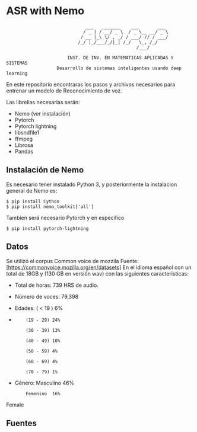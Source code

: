 # ASR with Nemo
                                  ___   _______    ___       ___ 
                                 / _ | / __/ _ \  / _ \__ __/ _ \
                                / __ |_\ \/ , _/ / ___/ // / ___/
                               /_/ |_/___/_/|_| /_/   \_, /_/    
                                                     /___/                                                    
        
                           INST. DE INV. EN MATEMATICAS APLICADAS Y SISTEMAS
                       Desarrollo de sistemas inteligentes usando deep learning


En este repositorio encontraras los pasos y archivos necesarios para entrenar un modelo de Reconocimiento de voz.

Las librelias necesarias serán:

- Nemo (ver instalación)
- Pytorch
- Pytorch lightning
- libsndfile1
- ffmpeg
- Librosa
- Pandas

## Instalación de Nemo

Es necesario tener instalado Python 3, y posteriormente la instalacion general de Nemo es: 
  
  	$ pip install Cython
  	$ pip install nemo_toolkit['all']
  
Tambien será necesario Pytorch y en especifico 
 
	$ pip install pytorch-lightning
  

## Datos
Se utilizó el corpus Common voice de mozzila  Fuente: [https://commonvoice.mozilla.org/en/datasets]
En el idioma español con un total de 18GB y (130 GB en versión wav) con las siguientes caracteristicas:
- Total de horas: 739 HRS de audio.
- Número de voces: 79,398
- Edades: ( < 19  ) 6%
- 
          (19 - 29) 24% 
          
          (30 - 39) 13%  
          
          (40 - 49) 10%
          
          (50 - 59) 4%
          
          (60 - 69) 4%
          
          (70 - 79) 1%
          
- Género: Masculino 46%

          Femenino  16%

 
Female

## Fuentes
